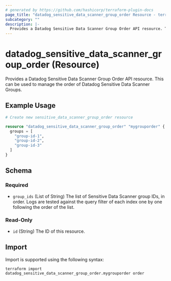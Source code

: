 ```yaml
---
# generated by https://github.com/hashicorp/terraform-plugin-docs
page_title: "datadog_sensitive_data_scanner_group_order Resource - terraform-provider-datadog"
subcategory: ""
description: |-
  Provides a Datadog Sensitive Data Scanner Group Order API resource. This can be used to manage the order of Datadog Sensitive Data Scanner Groups.
---
```


# datadog_sensitive_data_scanner_group_order (Resource)

Provides a Datadog Sensitive Data Scanner Group Order API resource. This can be used to manage the order of Datadog Sensitive Data Scanner Groups.

## Example Usage

```terraform
# Create new sensitive_data_scanner_group_order resource

resource "datadog_sensitive_data_scanner_group_order" "mygrouporder" {
  groups = [
    "group-id-1",
    "group-id-2",
    "group-id-3"
  ]
}
```

<!-- schema generated by tfplugindocs -->
## Schema

### Required

- `group_ids` (List of String) The list of Sensitive Data Scanner group IDs, in order. Logs are tested against the query filter of each index one by one following the order of the list.

### Read-Only

- `id` (String) The ID of this resource.

## Import

Import is supported using the following syntax:

```shell
terraform import datadog_sensitive_data_scanner_group_order.mygrouporder order
```

